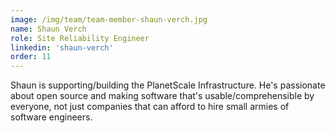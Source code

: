 ```yaml
---
image: /img/team/team-member-shaun-verch.jpg
name: Shaun Verch
role: Site Reliability Engineer
linkedin: 'shaun-verch'
order: 11
---
```


Shaun is supporting/building the PlanetScale Infrastructure. He's passionate about open source and making software that's usable/comprehensible by everyone, not just companies that can afford to hire small armies of software engineers.
